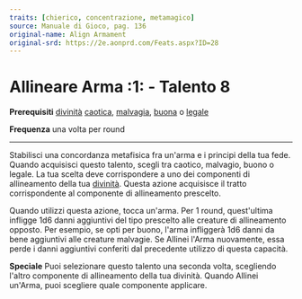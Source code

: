 ```yaml
---
traits: [chierico, concentrazione, metamagico]
source: Manuale di Gioco, pag. 136
original-name: Align Armament
original-srd: https://2e.aonprd.com/Feats.aspx?ID=28
---
```


# Allineare Arma :1: - Talento 8

**Prerequisiti** [divinità](/classi/chierico#divinita)
[caotica](/tratti/caotico), [malvagia](/tratti/male), [buona](/tratti/bene) o
[legale](/tratti/legale)

**Frequenza** una volta per round

---

Stabilisci una concordanza metafisica fra un'arma e i principi della tua fede.
Quando acquisisci questo talento, scegli tra caotico, malvagio, buono o legale.
La tua scelta deve corrispondere a uno dei componenti di allineamento della tua
[divinità](/classi/chierico#divinita). Questa azione acquisisce il tratto
corrispondente al componente di allineamento prescelto.

Quando utilizzi questa azione, tocca un'arma. Per 1 round, quest'ultima infligge
1d6 danni aggiuntivi del tipo prescelto alle creature di allineamento opposto.
Per esempio, se opti per buono, l'arma infliggerà 1d6 danni da bene aggiuntivi
alle creature malvagie. Se Allinei l'Arma nuovamente, essa perde i danni
aggiuntivi conferiti dal precedente utilizzo di questa capacità.

**Speciale** Puoi selezionare questo talento una seconda volta, scegliendo
l'altro componente di allineamento della tua divinità. Quando Allinei un'Arma,
puoi scegliere quale componente applicare.
